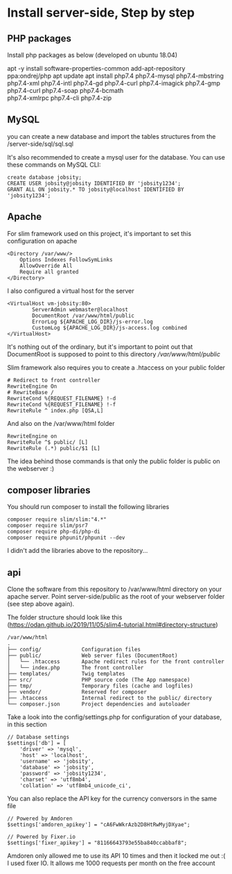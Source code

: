 # Install server-side, Step by step

## PHP packages

Install php packages as below (developed on ubuntu 18.04) 

apt -y install software-properties-common
add-apt-repository ppa:ondrej/php
apt update
apt install php7.4 php7.4-mysql php7.4-mbstring php7.4-xml php7.4-intl php7.4-gd php7.4-curl php7.4-imagick php7.4-gmp php7.4-curl php7.4-soap php7.4-bcmath\
    php7.4-xmlrpc php7.4-cli php7.4-zip
    
## MySQL 

you can create a new database and import the tables structures from the /server-side/sql/sql.sql

It's also recommended to create a mysql user for the database. You can use these commands on MySQL CLI: 

``` 
create database jobsity;
CREATE USER jobsity@jobsity IDENTIFIED BY 'jobsity1234';
GRANT ALL ON jobsity.* TO jobsity@localhost IDENTIFIED BY 'jobsity1234';
``` 

## Apache 

For slim framework used on this project, it's important to set this configuration on apache

``` 
<Directory /var/www/>
    Options Indexes FollowSymLinks
    AllowOverride All
    Require all granted
</Directory>
``` 

I also configured a virtual host for the server

``` 
<VirtualHost vm-jobsity:80>
        ServerAdmin webmaster@localhost
        DocumentRoot /var/www/html/public
        ErrorLog ${APACHE_LOG_DIR}/js-error.log
        CustomLog ${APACHE_LOG_DIR}/js-access.log combined
</VirtualHost>
``` 

It's nothing out of the ordinary, but it's important to point out that DocumentRoot is supposed to point to this directory */var/www/html/public*

Slim framework also requires you to create a .htaccess on your public folder

````
# Redirect to front controller
RewriteEngine On
# RewriteBase /
RewriteCond %{REQUEST_FILENAME} !-d
RewriteCond %{REQUEST_FILENAME} !-f
RewriteRule ^ index.php [QSA,L]
````
And also on the /var/www/html folder

````
RewriteEngine on
RewriteRule ^$ public/ [L]
RewriteRule (.*) public/$1 [L]
````
The idea behind those commands is that only the public folder is public on the webserver  :)

## composer libraries

You should run composer to install the following libraries

````
composer require slim/slim:"4.*"
composer require slim/psr7
composer require php-di/php-di
composer require phpunit/phpunit --dev

````

I didn't add the libraries above to the repository... 


## api

Clone the software from this repository to /var/www/html directory on your apache server.
Point server-side/public as the root of your webserver folder (see step above again).

The folder structure should look like this (https://odan.github.io/2019/11/05/slim4-tutorial.html#directory-structure)

````
/var/www/html
.
├── config/             Configuration files
├── public/             Web server files (DocumentRoot)
│   └── .htaccess       Apache redirect rules for the front controller
│   └── index.php       The front controller
├── templates/          Twig templates
├── src/                PHP source code (The App namespace)
├── tmp/                Temporary files (cache and logfiles)
├── vendor/             Reserved for composer
├── .htaccess           Internal redirect to the public/ directory
└── composer.json       Project dependencies and autoloader
````

Take a look into the config/settings.php for configuration of your database, in this section

````
// Database settings
$settings['db'] = [
    'driver' => 'mysql',
    'host' => 'localhost',
    'username' => 'jobsity',
    'database' => 'jobsity',
    'password' => 'jobsity1234',
    'charset' => 'utf8mb4',
    'collation' => 'utf8mb4_unicode_ci',
````

You can also replace the API key for the currency conversors in the same file 

````
// Powered by Amdoren
$settings['amdoren_apikey'] = "cA6FwWkrAzb2D8HtRwMyjDXyae";

// Powered by Fixer.io
$settings['fixer_apikey'] = "81166643793e55ba840ccabbaf8";  
````
Amdoren only allowed me to use its API 10 times and then it locked me out  :(
I used fixer IO. It allows me 1000 requests per month on the free account


